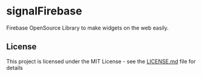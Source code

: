 # signalFirebase
Firebase OpenSource Library to make widgets on the web easily.

## License
This project is licensed under the MIT License - see the [LICENSE.md](./LICENSe.md) file for details

